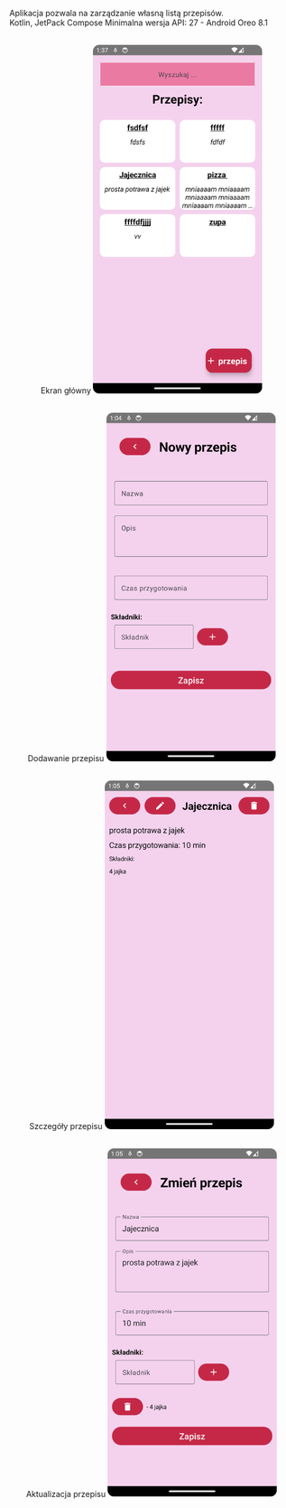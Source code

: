 Aplikacja pozwala na zarządzanie własną listą przepisów.  
Kotlin, JetPack Compose Minimalna wersja API: 27 - Android Oreo 8.1

<p align="center">
  <br>Ekran główny
  <img src="/screens/Home.png?raw=true" width="300" alt="Ekran główny">

</p>

<p align="center">
  <br>Dodawanie przepisu
  <img src="/screens/NewRecipe.png?raw=true" width="300" alt="Dodawanie przepisu">

</p>

<p align="center">
  <br>Szczegóły przepisu
  <img src="/screens/Details.png?raw=true" width="300" alt="Szczegóły przepisu">

</p>

<p align="center">
  <br>Aktualizacja przepisu
  <img src="/screens/EditDetails.png?raw=true" width="300" alt="Aktualizacja przepisu">

</p>
